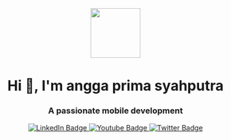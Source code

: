 

<div id="header" align="center">
  <img src="https://user-images.githubusercontent.com/80311292/163717442-98c508d5-7937-4b6c-8f7b-d20a1fc93bd5.gif" width="100"/>
</div>

<h1 align="center">Hi 👋, I'm angga prima syahputra</h1>
<h3 align="center">A passionate mobile development</h3>


<div id="badges" align= "center">
  <a href="https://www.linkedin.com/in/angga-prima-syahputra/">
    <img src="https://img.shields.io/badge/LinkedIn-blue?style=for-the-badge&logo=linkedin&logoColor=white" alt="LinkedIn Badge"/>
  </a>
  <a href="https://www.instagram.com/angga.psx/">
    <img src="https://img.shields.io/badge/Instagram-E4405F?style=for-the-badge&logo=instagram&logoColor=white" alt="Youtube Badge"/>
  </a>
  <a href="https://twitter.com/anggaps00">
    <img src="https://img.shields.io/badge/Twitter-blue?style=for-the-badge&logo=twitter&logoColor=white" alt="Twitter Badge"/>
  </a>
</div>





<!---
anggaps/anggaps is a ✨ special ✨ repository because its `README.md` (this file) appears on your GitHub profile.
You can click the Preview link to take a look at your changes.
--->



